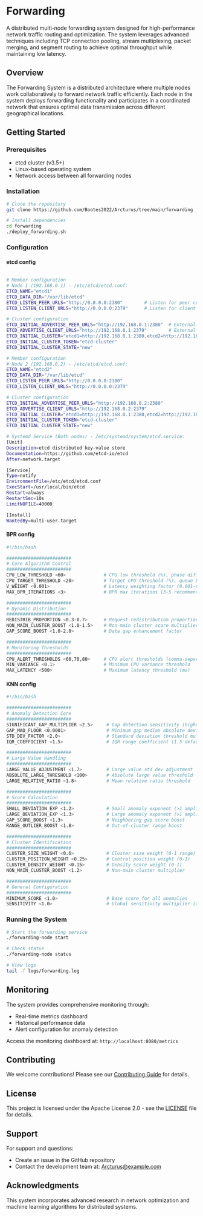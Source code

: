 # Forwarding

A distributed multi-node forwarding system designed for high-performance network traffic routing and optimization. The system leverages advanced techniques including TCP connection pooling, stream multiplexing, packet merging, and segment routing to achieve optimal throughput while maintaining low latency.

## Overview

The Forwarding System is a distributed architecture where multiple nodes work collaboratively to forward network traffic efficiently. Each node in the system deploys forwarding functionality and participates in a coordinated network that ensures optimal data transmission across different geographical locations.

## Getting Started

### Prerequisites

- etcd cluster (v3.5+)
- Linux-based operating system
- Network access between all forwarding nodes

### Installation

```bash
# Clone the repository
git clone https://github.com/Bootes2022/Arcturus/tree/main/forwarding

# Install dependencies
cd forwarding
./deploy_forwarding.sh
```

### Configuration
#### etcd config
```bash

# Member configuration
# Node 1 (192.168.0.1) - /etc/etcd/etcd.conf:
ETCD_NAME="etcd1"
ETCD_DATA_DIR="/var/lib/etcd"
ETCD_LISTEN_PEER_URLS="http://0.0.0.0:2380"        # Listen for peer communication
ETCD_LISTEN_CLIENT_URLS="http://0.0.0.0:2379"      # Listen for client connections

# Cluster configuration
ETCD_INITIAL_ADVERTISE_PEER_URLS="http://192.168.0.1:2380"  # External peer URL
ETCD_ADVERTISE_CLIENT_URLS="http://192.168.0.1:2379"        # External client URL
ETCD_INITIAL_CLUSTER="etcd1=http://192.168.0.1:2380,etcd2=http://192.168.0.2:2380"
ETCD_INITIAL_CLUSTER_TOKEN="etcd-cluster"
ETCD_INITIAL_CLUSTER_STATE="new"

# Member configuration
# Node 2 (192.168.0.2) - /etc/etcd/etcd.conf:
ETCD_NAME="etcd2"
ETCD_DATA_DIR="/var/lib/etcd"
ETCD_LISTEN_PEER_URLS="http://0.0.0.0:2380"
ETCD_LISTEN_CLIENT_URLS="http://0.0.0.0:2379"

# Cluster configuration
ETCD_INITIAL_ADVERTISE_PEER_URLS="http://192.168.0.2:2380"
ETCD_ADVERTISE_CLIENT_URLS="http://192.168.0.2:2379"
ETCD_INITIAL_CLUSTER="etcd1=http://192.168.0.1:2380,etcd2=http://192.168.0.2:2380"
ETCD_INITIAL_CLUSTER_TOKEN="etcd-cluster"
ETCD_INITIAL_CLUSTER_STATE="new"

# Systemd Service (Both nodes) - /etc/systemd/system/etcd.service:​
[Unit]
Description=etcd distributed key-value store
Documentation=https://github.com/etcd-io/etcd
After=network.target

[Service]
Type=notify
EnvironmentFile=/etc/etcd/etcd.conf
ExecStart=/usr/local/bin/etcd
Restart=always
RestartSec=10s
LimitNOFILE=40000

[Install]
WantedBy=multi-user.target
```
#### BPR config
```bash
#!/bin/bash

########################
# Core Algorithm Control
########################
CPU_LOW_THRESHOLD <60>              # CPU low threshold (%), phase differentiation point
CPU_TARGET_THRESHOLD <20>           # Target CPU threshold (%), queue backlog target
V_WEIGHT <0.001>                    # Latency weighting factor (0.001-0.1 range)
MAX_BPR_ITERATIONS <3>              # BPR max iterations (3-5 recommended)

########################
# Dynamic Distribution
########################
REDISTRIB_PROPORTION <0.3-0.7>      # Request redistribution proportion
NON_MAIN_CLUSTER_BOOST <1.0-1.5>    # Non-main cluster score multiplier
GAP_SCORE_BOOST <1.0-2.0>           # Data gap enhancement factor

########################
# Monitoring Thresholds
########################
CPU_ALERT_THRESHOLDS <60,70,80>     # CPU alert thresholds (comma-separated)
MIN_VARIANCE <0.1>                  # Minimum CPU variance threshold
MAX_LATENCY <500>                   # Maximum latency threshold (ms)
```
#### KNN config
```bash
#!/bin/bash

########################
# Anomaly Detection Core
########################
SIGNIFICANT_GAP_MULTIPLIER <2.5>     # Gap detection sensitivity (higher reduces detection)
GAP_MAD_FLOOR <0.0001>               # Minimum gap median absolute deviation
STD_DEV_FACTOR <2.0>                 # Standard deviation threshold multiplier
IQR_COEFFICIENT <1.5>                # IQR range coefficient (1.5 default)

########################
# Large Value Handling
########################
LARGE_VALUE_ADJUSTMENT <1.7>         # Large value std dev adjustment
ABSOLUTE_LARGE_THRESHOLD <100>       # Absolute large value threshold
LARGE_RELATIVE_RATIO <1.8>           # Mean relative ratio threshold

########################
# Score Calculation
########################
SMALL_DEVIATION_EXP <1.2>            # Small anomaly exponent (>1 amplifies)
LARGE_DEVIATION_EXP <1.3>            # Large anomaly exponent (>1 amplifies)
GAP_SCORE_BOOST <1.3>                # Neighboring gap score boost
RANGE_OUTLIER_BOOST <1.8>            # Out-of-cluster range boost

########################
# Cluster Identification
########################
CLUSTER_SIZE_WEIGHT <0.6>            # Cluster size weight (0-1 range)
CLUSTER_POSITION_WEIGHT <0.25>       # Central position weight (0-1)
CLUSTER_DENSITY_WEIGHT <0.15>        # Density score weight (0-1)
NON_MAIN_CLUSTER_BOOST <1.2>         # Non-main cluster multiplier

########################
# General Configuration
########################
MINIMUM_SCORE <1.0>                  # Base score for all anomalies
SENSITIVITY <1.0>                    # Global sensitivity multiplier (>1: sensitive)
```

### Running the System

```bash
# Start the forwarding service
./forwarding-node start

# Check status
./forwarding-node status

# View logs
tail -f logs/forwarding.log
```

## Monitoring

The system provides comprehensive monitoring through:
- Real-time metrics dashboard
- Historical performance data
- Alert configuration for anomaly detection

Access the monitoring dashboard at: `http://localhost:8080/metrics`

## Contributing

We welcome contributions! Please see our [Contributing Guide](CONTRIBUTING.md) for details.

## License

This project is licensed under the Apache License 2.0 - see the [LICENSE](LICENSE) file for details.

## Support

For support and questions:
- Create an issue in the GitHub repository
- Contact the development team at: Arcturus@example.com

## Acknowledgments

This system incorporates advanced research in network optimization and machine learning algorithms for distributed systems.
